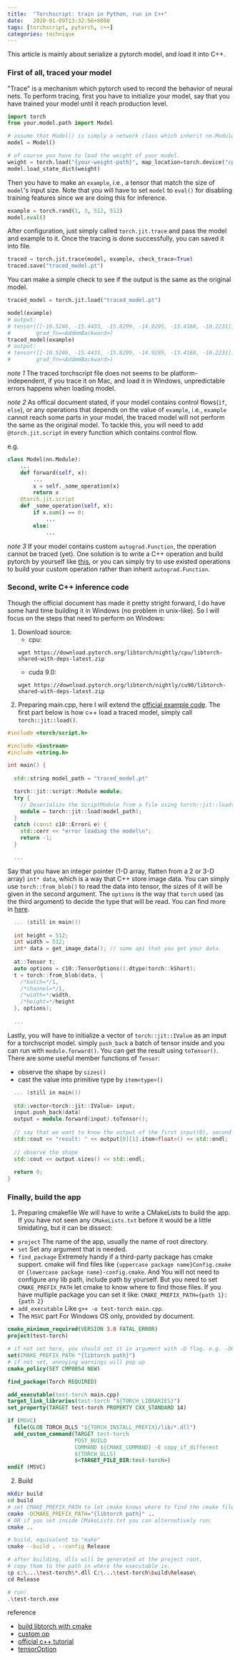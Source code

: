 ```yaml
---
title:  "Torchscript: train in Python, run in C++"
date:   2020-01-09T13:32:56+0800
tags: [torchscript, pytorch, c++]
categories: technique
---
```

This article is mainly about serialize a pytorch model, and load it into C++.

### **First of all, traced your model**

"Trace" is a mechanism which pytorch used to record the behavior of neural nets. 
To perform tracing, first you have to initialize your model, say that you have trained your model until it reach production level.

```python
import torch
from your.model.path import Model

# assume that Model() is simply a network class which inherit nn.Module.
model = Model()

# of course you have to load the weight of your model.
weight = torch.load("{your-weight-path}", map_location=torch.device("cpu"))
model.load_state_dict(weight)
```

Then you have to make an `example`, i.e., a tensor that match the size of `model`'s input size. Note that you will have to set `model` to `eval()` for disabling training features since we are doing this for inference.

```python
example = torch.rand(1, 3, 512, 512)
model.eval()
```

After configuration, just simply called `torch.jit.trace` and pass the model and example to it. Once the tracing is done successfully, you can saved it into file.

```python
traced = torch.jit.trace(model, example, check_trace=True)
traced.save("traced_model.pt")
```

You can make a simple check to see if the output is the same as the original model.


```python
traced_model = torch.jit.load("traced_model.pt")

model(example)
# output: 
# tensor([[-10.5246, -15.4433, -15.8299, -14.9295, -13.4168, -10.2231]],
#        grad_fn=<AddmmBackward>)
traced_model(example)
# output: 
# tensor([[-10.5246, -15.4433, -15.8299, -14.9295, -13.4168, -10.2231]],
#        grad_fn=<AddmmBackward>)
```

*note 1*
The traced torchscript file does not seems to be platform-independent, if you trace it on Mac, and load it in Windows, unpredictable errors happens when loading model.

*note 2*
As offical document stated, if your model contains control flows(`if`, `else`), or any operations that depends on the value of `example`, i.e., `example` cannot reach some parts in your model, the traced model will not perform the same as the original model. To tackle this, you will need to add `@torch.jit.script` in every function which contains control flow.

e.g.
```python
class Model(nn.Module):
    ...
    def forward(self, x):
        ...
        x = self._some_operation(x)
        return x
    @torch.jit.script
    def _some_operation(self, x):
        if x.sum() == 0:
            ...
        else:
            ...
```

*note 3*
If your model contains custom `autograd.Function`, the operation cannot be traced (yet). One solution is to write a C++ operation and build pytorch by yourself like [this](http://lernapparat.de/pytorch-traceable-differentiable/), or you can simply try to use existed operations to build your custom operation rather than inherit `autograd.Function`.

### **Second, write C++ inference code**

Though the official document has made it pretty stright forward, I do have some hard time building it in Windows (no problem in unix-like). So I will focus on the steps that need to perform on Windows:

1. Download source:
    * cpu:
    ```
    wget https://download.pytorch.org/libtorch/nightly/cpu/libtorch-shared-with-deps-latest.zip
    ```
    * cuda 9.0: 
    ```
    wget https://download.pytorch.org/libtorch/nightly/cu90/libtorch-shared-with-deps-latest.zip
    ```
2. Preparing main.cpp, here I will extend the [official example code](https://pytorch.org/tutorials/advanced/cpp_export.html). The first part below is how c++ load a traced model, simply call `torch::jit::load()`.

```cpp
#include <torch/script.h>

#include <iostream>
#include <string.h>

int main() {
  
  std::string model_path = "traced_model.pt"

  torch::jit::script::Module module;
  try {
    // Deserialize the ScriptModule from a file using torch::jit::load().
    module = torch::jit::load(model_path);
  }
  catch (const c10::Error& e) {
    std::cerr << "error loading the model\n";
    return -1;
  }

  ...
```
Say that you have an integer pointer (1-D array, flatten from a 2 or 3-D array) `int* data`, which is a way that C++ store image data. You can simply use `torch::from_blob()` to read the data into tensor, the sizes of it will be given in the second argument. The `options` is the way that `torch` used (as the third argument) to decide the type that will be read. You can find more in [here](https://pytorch.org/cppdocs/notes/tensor_creation.html#configuring-properties-of-the-tensor).

```cpp
  ... (still in main())
  
  int height = 512;
  int width = 512;
  int* data = get_image_data(); // some api that you get your data.
  
  at::Tensor t;
  auto options = c10::TensorOptions().dtype(torch::kShort);
  t = torch::from_blob(data, { 
    /*batch=*/1, 
    /*channel=*/1, 
    /*width=*/width, 
    /*height=*/height 
  }, options);
  
  ...
```

Lastly, you will have to initialize a vector of `torch::jit::IValue` as an input for a torchscript model. simply `push_back` a batch of tensor inside and you can run with `module.forward()`. You can get the result using `toTensor()`. There are some useful member functions of `Tensor`:
- observe the shape by `sizes()`
- cast the value into primitive type by `item<type>()`

```cpp
  ... (still in main())
  
  std::vector<torch::jit::IValue> input;
  input.push_back(data)
  output = module.forward(input).toTensor();
  
  // say that we want to know the output of the first input(0), second dimension(1)
  std::cout << "result: " << output[0][1].item<float>() << std::endl;
  
  // observe the shape
  std::cout << output.sizes() << std::endl;
  
  return 0;
}
```

### **Finally, build the app**

1. Preparing cmakefile
    We will have to write a CMakeLists to build the app. If you have not seen any `CMakeLists.txt` before it would be a little timidating, but it can be dissect:
- `project`
    The name of the app, usually the name of root directory.
- `set` 
    Set any argument that is needed.
- `find_package`
    Extremely handy if a third-party package has cmake support. cmake will find files like `{uppercase package name}Config.cmake` or `{lowercase package name}-config.cmake`. And You will not need to configure any lib path, include path by yourself. But you need to set `CMAKE_PREFIX_PATH` let cmake to know where to find those files. If you have multiple package you can set it like:  `CMAKE_PREFIX_PATH={path 1}:{path 2}`
- `add_executable`
    Like `g++ -o test-torch main.cpp`.
- The `MSVC` part
    For Windows OS only, provided by document.

```cmake
cmake_minimum_required(VERSION 3.0 FATAL_ERROR)
project(test-torch)

# if not set here, you should set it in argument with -D flag. e.g. -DCMAKE_PREFIX_PATH={libtorch path}
set(CMAKE_PREFIX_PATH "{libtorch path}")
# if not set, annoying warnings will pop up
cmake_policy(SET CMP0054 NEW)

find_package(Torch REQUIRED)

add_executable(test-torch main.cpp)
target_link_libraries(test-torch "${TORCH_LIBRARIES}")
set_property(TARGET test-torch PROPERTY CXX_STANDARD 14)

if (MSVC)
  file(GLOB TORCH_DLLS "${TORCH_INSTALL_PREFIX}/lib/*.dll")
  add_custom_command(TARGET test-torch
                     POST_BUILD
                     COMMAND ${CMAKE_COMMAND} -E copy_if_different
                     ${TORCH_DLLS}
                     $<TARGET_FILE_DIR:test-torch>)
endif (MSVC)
```

2. Build

```bash
mkdir build
cd build
# set CMAKE_PREFIX_PATH to let cmake knows where to find the cmake file of libtorch.
cmake -DCMAKE_PREFIX_PATH="{libtorch path}" ..
# OR if you set inside CMakeLists.txt you can alternatively run:
cmake ..

# build, equivalent to "make"
cmake --build . --config Release

# after building, dlls will be generated at the project root, 
# copy them to the path in where the executable is.
cp c:\...\test-torch\*.dll C:\...\test-torch\build\Release\
cd Release

# run!
.\test-torch.exe
```




reference
- [build libtorch with cmake](https://discuss.pytorch.org/t/error-running-libtorch-example-program/53980/6)
- [custom op](http://lernapparat.de/pytorch-traceable-differentiable/)
- [official c++ tutorial](https://pytorch.org/tutorials/advanced/cpp_export.html)
- [tensorOption](https://pytorch.org/cppdocs/notes/tensor_creation.html#configuring-properties-of-the-tensor)
